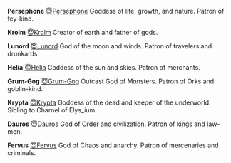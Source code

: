 **Persephone**
[😇Persephone](😇Persephone.md)
Goddess of life, growth, and nature. Patron of fey-kind.

**Krolm**
[😇Krolm](😇Krolm.md)
Creator of earth and father of gods.

**Lunord**
[😇Lunord](😇Lunord.md)
God of the moon and winds. Patron of travelers and drunkards.

**Helia**
[😇Helia](😇Helia.md)
Goddess of the sun and skies. Patron of merchants.

**Grum-Gog**
[😇Grum-Gog](😇Grum-Gog.md)
Outcast God of Monsters. Patron of Orks and goblin-kind.

**Krypta**
[😇Krypta](😇Krypta.md)
Goddess of the dead and keeper of the underworld. Sibling to Charnel of Elys_ium.

**Dauros**
[😇Dauros](😇Dauros.md)
God of Order and civilization. Patron of kings and law-men.

**Fervus**
[😇Fervus](😇Fervus.md)
God of Chaos and anarchy. Patron of mercenaries and criminals.